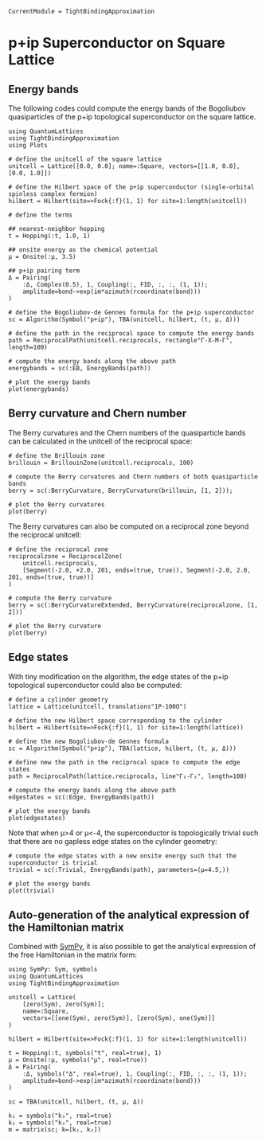 ```@meta
CurrentModule = TightBindingApproximation
```

# p+ip Superconductor on Square Lattice

## Energy bands

The following codes could compute the energy bands of the Bogoliubov quasiparticles of the p+ip topological superconductor on the square lattice.

```@example p+ip
using QuantumLattices
using TightBindingApproximation
using Plots

# define the unitcell of the square lattice
unitcell = Lattice([0.0, 0.0]; name=:Square, vectors=[[1.0, 0.0], [0.0, 1.0]])

# define the Hilbert space of the p+ip superconductor (single-orbital spinless complex fermion)
hilbert = Hilbert(site=>Fock{:f}(1, 1) for site=1:length(unitcell))

# define the terms

## nearest-neighbor hopping
t = Hopping(:t, 1.0, 1)

## onsite energy as the chemical potential
μ = Onsite(:μ, 3.5)

## p+ip pairing term
Δ = Pairing(
    :Δ, Complex(0.5), 1, Coupling(:, FID, :, :, (1, 1));
    amplitude=bond->exp(im*azimuth(rcoordinate(bond)))
)

# define the Bogoliubov-de Gennes formula for the p+ip superconductor
sc = Algorithm(Symbol("p+ip"), TBA(unitcell, hilbert, (t, μ, Δ)))

# define the path in the reciprocal space to compute the energy bands
path = ReciprocalPath(unitcell.reciprocals, rectangle"Γ-X-M-Γ", length=100)

# compute the energy bands along the above path
energybands = sc(:EB, EnergyBands(path))

# plot the energy bands
plot(energybands)
```

## Berry curvature and Chern number
The Berry curvatures and the Chern numbers of the quasiparticle bands can be calculated in the unitcell of the reciprocal space:
```@example p+ip
# define the Brillouin zone
brillouin = BrillouinZone(unitcell.reciprocals, 100)

# compute the Berry curvatures and Chern numbers of both quasiparticle bands
berry = sc(:BerryCurvature, BerryCurvature(brillouin, [1, 2]));

# plot the Berry curvatures
plot(berry)
```

The Berry curvatures can also be computed on a reciprocal zone beyond the reciprocal unitcell:
```@example p+ip
# define the reciprocal zone
reciprocalzone = ReciprocalZone(
    unitcell.reciprocals,
    [Segment(-2.0, +2.0, 201, ends=(true, true)), Segment(-2.0, 2.0, 201, ends=(true, true))]
)

# compute the Berry curvature
berry = sc(:BerryCurvatureExtended, BerryCurvature(reciprocalzone, [1, 2]))

# plot the Berry curvature
plot(berry)
```

## Edge states

With tiny modification on the algorithm, the edge states of the p+ip topological superconductor could also be computed:
```@example p+ip
# define a cylinder geometry
lattice = Lattice(unitcell, translations"1P-100O")

# define the new Hilbert space corresponding to the cylinder
hilbert = Hilbert(site=>Fock{:f}(1, 1) for site=1:length(lattice))

# define the new Bogoliubov-de Gennes formula
sc = Algorithm(Symbol("p+ip"), TBA(lattice, hilbert, (t, μ, Δ)))

# define new the path in the reciprocal space to compute the edge states
path = ReciprocalPath(lattice.reciprocals, line"Γ₁-Γ₂", length=100)

# compute the energy bands along the above path
edgestates = sc(:Edge, EnergyBands(path))

# plot the energy bands
plot(edgestates)
```

Note that when μ>4 or μ<-4, the superconductor is topologically trivial such that there are no gapless edge states on the cylinder geometry:
```@example p+ip
# compute the edge states with a new onsite energy such that the superconductor is trivial
trivial = sc(:Trivial, EnergyBands(path), parameters=(μ=4.5,))

# plot the energy bands
plot(trivial)
```

## Auto-generation of the analytical expression of the Hamiltonian matrix

Combined with [SymPy](https://github.com/JuliaPy/SymPy.jl), it is also possible to get the analytical expression of the free Hamiltonian in the matrix form:
```@example p+ip-analytical
using SymPy: Sym, symbols
using QuantumLattices
using TightBindingApproximation

unitcell = Lattice(
    [zero(Sym), zero(Sym)];
    name=:Square,
    vectors=[[one(Sym), zero(Sym)], [zero(Sym), one(Sym)]]
)

hilbert = Hilbert(site=>Fock{:f}(1, 1) for site=1:length(unitcell))

t = Hopping(:t, symbols("t", real=true), 1)
μ = Onsite(:μ, symbols("μ", real=true))
Δ = Pairing(
    :Δ, symbols("Δ", real=true), 1, Coupling(:, FID, :, :, (1, 1));
    amplitude=bond->exp(im*azimuth(rcoordinate(bond)))
)

sc = TBA(unitcell, hilbert, (t, μ, Δ))

k₁ = symbols("k₁", real=true)
k₂ = symbols("k₂", real=true)
m = matrix(sc; k=[k₁, k₂])
```